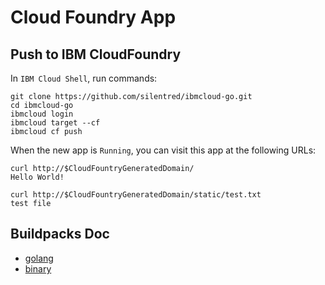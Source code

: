 # Cloud Foundry App

## Push to IBM CloudFoundry

In `IBM Cloud Shell`, run commands:

```
git clone https://github.com/silentred/ibmcloud-go.git
cd ibmcloud-go
ibmcloud login
ibmcloud target --cf
ibmcloud cf push
```

When the new app is `Running`, you can visit this app at the following URLs:
```
curl http://$CloudFountryGeneratedDomain/
Hello World!

curl http://$CloudFountryGeneratedDomain/static/test.txt
test file
```

## Buildpacks Doc

- [golang](https://docs.cloudfoundry.org/buildpacks/go/index.html)
- [binary](https://docs.cloudfoundry.org/buildpacks/binary/index.html)
